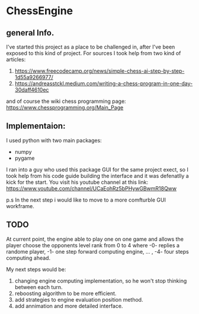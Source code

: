 # ChessEngine
## general Info.
I've started this project as a place to be challenged in, after I've been exposed to this kind of project.
For sources I took help from two kind of articles:
1) https://www.freecodecamp.org/news/simple-chess-ai-step-by-step-1d55a9266977/
2) https://andreasstckl.medium.com/writing-a-chess-program-in-one-day-30daff4610ec

and of course the wiki chess programming page:
https://www.chessprogramming.org/Main_Page

## Implementaion:
I used python with two main packages:   
- numpy
- pygame 

I ran into a guy who used this package GUI for the same project exect, so I took help from his code guide building the interface and it was defenatlly a kick for the start.
You visit his youtube channel at this link: https://www.youtube.com/channel/UCaEohRz5bPHywGBwmR18Qww

p.s In the next step i would like to move to a more comfturble GUI workframe.

## TODO
At current point, the engine able to play one on one game and allows the player choose the opponents level rank from 0 to 4
where -0- replies a randome player, -1- one step forward computing engine, ... , -4- four steps computing ahead.

My next steps would be:
1) changing engine computing implementation, so he won't stop thinking between each turn.
2) reboosting algorithm to be more efficient.
3) add strategies to engine evaluation position method.
4) add annimation and more detailed interface.

